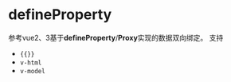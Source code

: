 # defineProperty
参考vue2、3基于**defineProperty**/**Proxy**实现的数据双向绑定。
支持
* ```{{}}```
* ```v-html```
* ```v-model```
